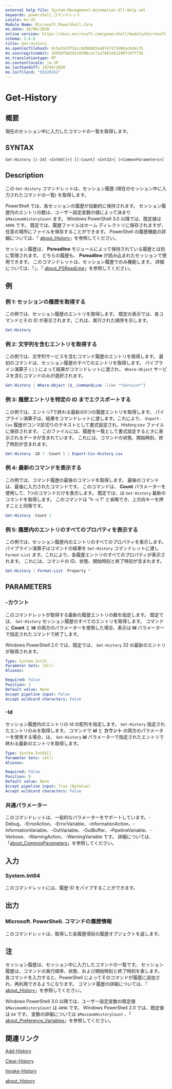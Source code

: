 ```yaml
---
external help file: System.Management.Automation.dll-Help.xml
keywords: powershell,コマンドレット
Locale: en-US
Module Name: Microsoft.PowerShell.Core
ms.date: 10/06/2020
online version: https://docs.microsoft.com/powershell/module/microsoft.powershell.core/get-history?view=powershell-7.1&WT.mc_id=ps-gethelp
schema: 2.0.0
title: Get-History
ms.openlocfilehash: 0c5e55d3f1bcc6d988b54a8747173d88acbdec35
ms.sourcegitcommit: 1695df0d241c0390cac71a7401e61198fc6ff756
ms.translationtype: MT
ms.contentlocale: ja-JP
ms.lasthandoff: 10/06/2020
ms.locfileid: "93220152"
---
```

# Get-History

## 概要
現在のセッション中に入力したコマンドの一覧を取得します。

## SYNTAX

```
Get-History [[-Id] <Int64[]>] [[-Count] <Int32>] [<CommonParameters>]
```

## Description

この `Get-History` コマンドレットは、セッション履歴 (現在のセッション中に入力されたコマンドの一覧) を取得します。

PowerShell では、各セッションの履歴が自動的に保持されます。 セッション履歴内のエントリの数は、ユーザー設定変数の値によって決まり `$MaximumHistoryCount` ます。 Windows PowerShell 3.0 以降では、既定値は `4096` です。 既定では、履歴ファイルはホーム ディレクトリに保存されますが、任意の場所にファイルを保存することができます。 PowerShell の履歴機能の詳細については、「 [about_History](About/about_History.md)」を参照してください。

セッション履歴は、 **Psreadline** モジュールによって保持されている履歴とは別に管理されます。
どちらの履歴も、 **Psreadline** が読み込まれたセッションで使用できます。 このコマンドレットは、セッション履歴でのみ機能します。 詳細については、「」、「 [about_PSReadLine](../PSReadLine/About/about_PSReadLine.md)」を参照してください。

## 例

### 例 1: セッションの履歴を取得する

この例では、セッション履歴のエントリを取得します。 既定の表示では、各コマンドとその ID が表示されます。これは、実行された順序を示します。

```powershell
Get-History
```

### 例 2: 文字列を含むエントリを取得する

この例では、文字列サービスを含むコマンド履歴のエントリを取得します。 最初のコマンドは、セッション履歴のすべてのエントリを取得します。 パイプライン演算子 ( `|` ) によって結果がコマンドレットに渡され、 `Where-Object` サービスを含むコマンドのみが選択されます。

```powershell
Get-History | Where-Object {$_.CommandLine -like "*Service*"}
```

### 例 3: 履歴エントリを特定の ID までエクスポートする

この例では、エントリ7で終わる最新の5つの履歴エントリを取得します。 パイプライン演算子は、結果をコマンドレットに渡します。これにより、 `Export-Csv` 履歴がコンマ区切りのテキストとして書式設定され、History.csv ファイルに保存されます。 このファイルには、履歴を一覧として書式設定するときに表示されるデータが含まれています。 これには、コマンドの状態、開始時刻、終了時刻が含まれます。

```powershell
Get-History -ID 7 -Count 5 | Export-Csv History.csv
```

### 例 4: 最新のコマンドを表示する

この例では、コマンド履歴の最後のコマンドを取得します。 最後のコマンドは、最後に入力されたコマンドです。 このコマンドは、 **Count** パラメーターを使用して、1つのコマンドだけを表示します。 既定では、は `Get-History` 最新のコマンドを取得します。 このコマンドは "h -c 1" と省略でき、上方向キーを押すことと同等です。

```powershell
Get-History -Count 1
```

### 例 5: 履歴内のエントリのすべてのプロパティを表示する

この例では、セッション履歴内のエントリのすべてのプロパティを表示します。 パイプライン演算子はコマンドの結果を `Get-History` コマンドレットに渡し `Format-List` ます。これにより、各履歴エントリのすべてのプロパティが表示されます。 これには、コマンドの ID、状態、開始時刻と終了時刻が含まれます。

```powershell
Get-History | Format-List -Property *
```

## PARAMETERS

### -カウント

このコマンドレットが取得する最新の履歴エントリの数を指定します。 既定では、 `Get-History` セッション履歴のすべてのエントリを取得します。 コマンドに **Count** と **Id** の両方のパラメーターを使用した場合、表示は **Id** パラメーターで指定されたコマンドで終了します。

Windows PowerShell 2.0 では、既定では、 `Get-History` 32 の最新のエントリが取得されます。

```yaml
Type: System.Int32
Parameter Sets: (All)
Aliases:

Required: False
Position: 1
Default value: None
Accept pipeline input: False
Accept wildcard characters: False
```

### -Id

セッション履歴内のエントリの Id の配列を指定します。 `Get-History` 指定されたエントリのみを取得します。 コマンドで **id** と **カウント** の両方のパラメーターを使用する場合、は、 `Get-History` **id** パラメーターで指定されたエントリで終わる最新のエントリを取得します。

```yaml
Type: System.Int64[]
Parameter Sets: (All)
Aliases:

Required: False
Position: 0
Default value: None
Accept pipeline input: True (ByValue)
Accept wildcard characters: False
```

### 共通パラメーター

このコマンドレットは、一般的なパラメーターをサポートしています。-Debug、-ErrorAction、-ErrorVariable、-InformationAction、-InformationVariable、-OutVariable、-OutBuffer、-PipelineVariable、-Verbose、-WarningAction、-WarningVariable です。 詳細については、「[about_CommonParameters](https://go.microsoft.com/fwlink/?LinkID=113216)」を参照してください。

## 入力

### System.Int64

このコマンドレットには、履歴 ID をパイプすることができます。

## 出力

### Microsoft. PowerShell. コマンドの履歴情報

このコマンドレットは、取得した各履歴項目の履歴オブジェクトを返します。

## 注

セッション履歴は、セッション中に入力したコマンドの一覧です。 セッション履歴は、コマンドの実行順序、状態、および開始時刻と終了時刻を表します。 各コマンドを入力すると、PowerShell によってそのコマンドが履歴に追加され、再利用できるようになります。 コマンド履歴の詳細については、「 [about_History](About/about_History.md)」を参照してください。

Windows PowerShell 3.0 以降では、ユーザー設定変数の既定値 `$MaximumHistoryCount` は `4096` です。 Windows PowerShell 2.0 では、既定値は `64` です。 変数の詳細については `$MaximumHistoryCount` 、「 [about_Preference_Variables](About/about_Preference_Variables.md)」を参照してください。

## 関連リンク

[Add-History](Add-History.md)

[Clear-History](Clear-History.md)

[Invoke-History](Invoke-History.md)

[about_History](About/about_History.md)
